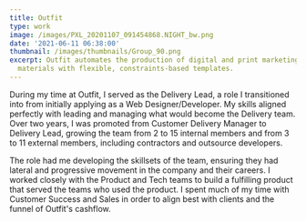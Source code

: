 ```yaml
---
title: Outfit
type: work
image: /images/PXL_20201107_091454868.NIGHT_bw.png
date: '2021-06-11 06:38:00'
thumbnail: /images/thumbnails/Group_90.png
excerpt: Outfit automates the production of digital and print marketing
  materials with flexible, constraints-based templates.
---
```

During my time at Outfit, I served as the Delivery Lead, a role I transitioned into from initially applying as a Web Designer/Developer. My skills aligned perfectly with leading and managing what would become the Delivery team. Over two years, I was promoted from Customer Delivery Manager to Delivery Lead, growing the team from 2 to 15 internal members and from 3 to 11 external members, including contractors and outsource developers.

The role had me developing the skillsets of the team, ensuring they had lateral and progressive movement in the company and their careers. I worked closely with the Product and Tech teams to build a fulfilling product that served the teams who used the product. I spent much of my time with Customer Success and Sales in order to align best with clients and the funnel of Outfit's cashflow.
